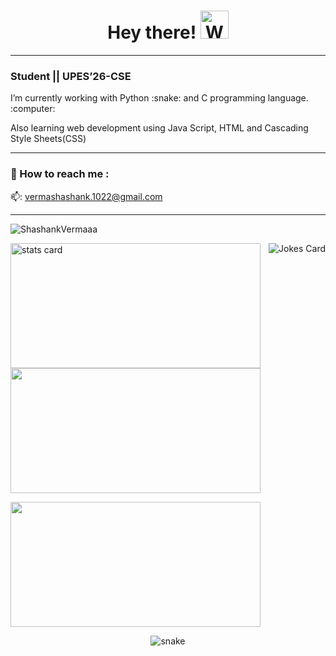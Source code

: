   <h1 align="center">Hey there!
  <img src="https://raw.githubusercontent.com/nixin72/nixin72/master/wave.gif" 
         alt="Waving hand animated gif"
         height="45"
         width="45" />
</h1>


-------------------------------------------------------------------------------------------------------------------------------------------------------------------
<h3>Student || UPES’26-CSE </h3>
I’m currently working with
      Python :snake: and C programming language. :computer:
      
Also learning web development using Java Script, HTML and Cascading Style Sheets(CSS)

-------------------------------------------------------------------------------------------------------------------------------------------------------------------

### :open_file_folder: How to reach me :

📫: vermashashank.1022@gmail.com

-------------------------------------------------------------------------------------------------------------------------------------------------------------------

<p align="left"> <img src="https://komarev.com/ghpvc/?username=ShashankVermaaa&label=Profile%20views&color=0e75b6&style=flat" alt="ShashankVermaaa" /> </p>
<p><p>
  <img align="right" src="https://readme-jokes.vercel.app/api?hideBorder&theme=tokyonight" alt="Jokes Card" />
</p>
<img align= "center" alt= "stats card" height="200px" width="400" src="https://streak-stats.demolab.com/?user=ShashankVermaaa&theme=react&hide_border=true&date_format=j%20M%5B%20Y%5D">

<img align= "center" height="200px" width="400" src="https://github-readme-stats.vercel.app/api?username=ShashankVermaaa&count_private=true&theme=react&show_icons=true&hide_border=true" />
<p>
</p>
<img align= "center" height="200px" width="400" src="https://github-readme-stats.vercel.app/api/top-langs/?username=ShashankVermaaa&theme=react&layout=compact&hide_border=true" />
</p>

<p align="center">
  <img src="https://github.com/ishikkkkaaaa/ishikkkkaaaa/raw/output/github-contribution-grid-snake.svg" alt="snake"></center>
</p>


